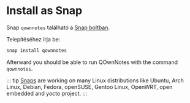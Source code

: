 # Install as Snap

Snap `qownnotes` található a [Snap boltban](https://snapcraft.io/qownnotes).

Telepítéséhez írja be:

```bash
snap install qownnotes
```

Afterward you should be able to run QOwnNotes with the command `qownnotes`.

::: tip
[Snaps](http://snapcraft.io) are working on many Linux distributions like Ubuntu, Arch Linux, Debian, Fedora, openSUSE, Gentoo Linux, OpenWRT, open embedded and yocto project.
:::
